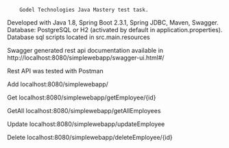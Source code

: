         Godel Technologies Java Mastery test task.

Developed with Java 1.8, Spring Boot 2.3.1, Spring JDBC, Maven, Swagger.
Database: PostgreSQL or H2 (activated by default in application.properties).
Database sql scripts located in src.main.resources

Swagger generated rest api documentation available in http://localhost:8080/simplewebapp/swagger-ui.html#/

Rest API was tested with Postman

 Add         localhost:8080/simplewebapp/
 
 Get         localhost:8080/simplewebapp/getEmployee/{id}
 
 GetAll      localhost:8080/simplewebapp/getAllEmployees
 
 Update      localhost:8080/simplewebapp/updateEmployee
 
 Delete      localhost:8080/simplewebapp/deleteEmployee/{id}
  


